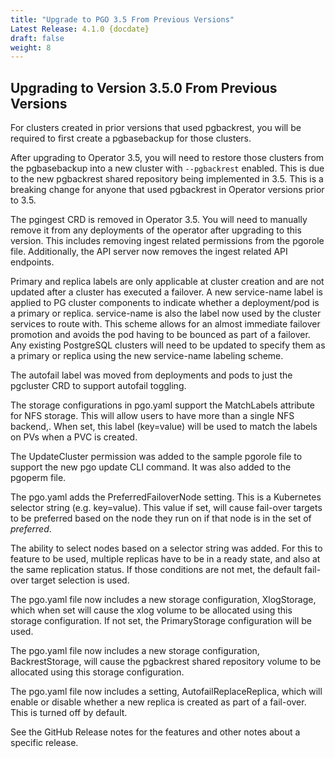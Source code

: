 ```yaml
---
title: "Upgrade to PGO 3.5 From Previous Versions"
Latest Release: 4.1.0 {docdate}
draft: false
weight: 8
---
```


## Upgrading to Version 3.5.0 From Previous Versions
For clusters created in prior versions that used pgbackrest, you
will be required to first create a pgbasebackup for those clusters.

After upgrading to Operator 3.5, you will need to restore those clusters
from the pgbasebackup into a new cluster with `--pgbackrest` enabled. This
is due to the new pgbackrest shared repository being implemented in 3.5.  This
is a breaking change for anyone that used pgbackrest in Operator versions
prior to 3.5.

The pgingest CRD is removed in Operator 3.5. You will need to manually remove it from any deployments of the operator after upgrading to this version. This includes removing ingest related permissions from the pgorole file. Additionally, the API server now removes the ingest related API endpoints.

Primary and replica labels are only applicable at cluster creation and are not updated after a cluster has executed a failover. A new service-name label is applied to PG cluster components to indicate whether a deployment/pod is a primary or replica. service-name is also the label now used by the cluster services to route with. This scheme allows for an almost immediate failover promotion and avoids the pod having to be bounced as part of a failover.  Any existing PostgreSQL clusters will need to be updated to specify them as a primary or replica using the new service-name labeling scheme.  

The autofail label was moved from deployments and pods to just the pgcluster CRD to support autofail toggling.

The storage configurations in pgo.yaml support the MatchLabels attribute for NFS storage. This will allow users to have more than a single NFS backend,. When set, this label (key=value) will be used to match the labels on PVs when a PVC is created.

The UpdateCluster permission was added to the sample pgorole file to support the new pgo update CLI command. It was also added to the pgoperm file.

The pgo.yaml adds the PreferredFailoverNode setting. This is a Kubernetes selector string (e.g. key=value).  This value if set, will cause fail-over targets to be preferred based on the node they run on if that node is in the set of *preferred*.

The ability to select nodes based on a selector string was added.  For this to feature to be used, multiple replicas have to be in a ready state, and also at the same replication status.  If those conditions are not met, the default fail-over target selection is used.

The pgo.yaml file now includes a new storage configuration, XlogStorage, which when set will cause the xlog volume to be allocated using this storage configuration. If not set, the PrimaryStorage configuration will be used.

The pgo.yaml file now includes a new storage configuration, BackrestStorage, will cause the pgbackrest shared repository volume to be allocated using this storage configuration. 

The pgo.yaml file now includes a setting, AutofailReplaceReplica, which will enable or disable whether a new replica is created as part of a fail-over. This is turned off by default.

See the GitHub Release notes for the features and other notes about a specific release.
